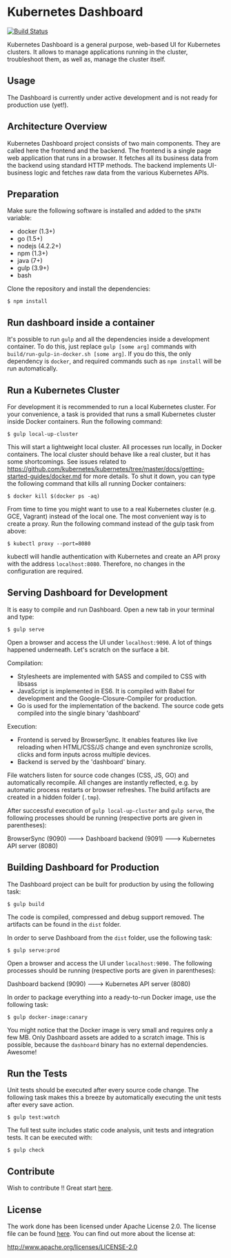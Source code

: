 # Kubernetes Dashboard
[![Build Status](https://travis-ci.org/kubernetes/dashboard.svg?branch=master)](https://travis-ci.org/kubernetes/dashboard)

Kubernetes Dashboard is a general purpose, web-based UI for Kubernetes clusters. It allows to
manage applications running in the cluster, troubleshoot them, as well as, manage the cluster
itself.

## Usage

The Dashboard is currently under active development and is not ready for production use (yet!).

## Architecture Overview

Kubernetes Dashboard project consists of two main components. They are called here the frontend and the backend. The frontend is a single page web application that runs in a browser. It fetches all its business data from the backend using standard HTTP methods. The backend implements UI-business logic and fetches raw data from the various Kubernetes APIs.

## Preparation

Make sure the following software is installed and added to the `$PATH` variable:
* docker (1.3+)
* go (1.5+)
* nodejs (4.2.2+)
* npm (1.3+)
* java (7+)
* gulp (3.9+)
* bash 

Clone the repository and install the dependencies:
```
$ npm install
```

## Run dashboard inside a container

It's possible to run `gulp` and all the dependencies inside a development container. To do this, just replace `gulp [some arg]` commands with `build/run-gulp-in-docker.sh [some arg]`. If you do this, the only dependency is `docker`, and required commands such as `npm install` will be run automatically.

## Run a Kubernetes Cluster

For development it is recommended to run a local Kubernetes cluster. For your convenience, a task is provided that runs a small Kubernetes cluster inside Docker containers. Run the following command:

```
$ gulp local-up-cluster
```

This will start a lightweight local cluster. All processes run locally, in Docker containers. The local cluster should behave like a real cluster, but it has some shortcomings. See issues related to https://github.com/kubernetes/kubernetes/tree/master/docs/getting-started-guides/docker.md for more details. To shut it down, you can type the following command that kills all running Docker containers:

```
$ docker kill $(docker ps -aq)
```

From time to time you might want to use to a real Kubernetes cluster (e.g. GCE, Vagrant) instead of the local one. The most convenient way is to create a proxy. Run the following command instead of the gulp task from above:
```
$ kubectl proxy --port=8080
```
kubectl will handle authentication with Kubernetes and create an API proxy with the address `localhost:8080`. Therefore, no changes in the configuration are required.

## Serving Dashboard for Development

It is easy to compile and run Dashboard. Open a new tab in your terminal and type:
```
$ gulp serve
```
Open a browser and access the UI under `localhost:9090`. A lot of things happened underneath. Let's scratch on the surface a bit.

Compilation:
* Stylesheets are implemented with SASS and compiled to CSS with libsass
* JavaScript is implemented in ES6. It is compiled with Babel for development and the Google-Closure-Compiler for production.
* Go is used for the implementation of the backend. The source code gets compiled into the single binary 'dashboard'


Execution:
* Frontend is served by BrowserSync. It enables features like live reloading when HTML/CSS/JS change and even synchronize scrolls, clicks and form inputs across multiple devices.
* Backend is served by the 'dashboard' binary.

File watchers listen for source code changes (CSS, JS, GO) and automatically recompile. All changes are instantly reflected, e.g. by automatic process restarts or browser refreshes. The build artifacts are created in a hidden folder (`.tmp`).

After successful execution of `gulp local-up-cluster` and `gulp serve`, the following processes should be running (respective ports are given in parentheses):

BrowserSync (9090)  ---> Dashboard backend (9091)  ---> Kubernetes API server (8080)


## Building Dashboard for Production

The Dashboard project can be built for production by using the following task:
 ```
 $ gulp build
 ```
The code is compiled, compressed and debug support removed. The artifacts can be found in the `dist` folder.

In order to serve Dashboard from the `dist` folder, use the following task:

```
$ gulp serve:prod
```
Open a browser and access the UI under `localhost:9090.` The following processes should be running (respective ports are given in parentheses):


Dashboard backend (9090)  ---> Kubernetes API server (8080)

In order to package everything into a ready-to-run Docker image, use the following task:
```
$ gulp docker-image:canary
```
You might notice that the Docker image is very small and requires only a few MB. Only Dashboard assets are added to a scratch image. This is possible, because the `dashboard` binary has no external dependencies. Awesome!

## Run the Tests
Unit tests should be executed after every source code change. The following task makes this a breeze by automatically executing the unit tests after every save action.

```
$ gulp test:watch
```
The full test suite includes static code analysis, unit tests and integration tests. It can be executed with:
```
$ gulp check
```

## Contribute

Wish to contribute !! Great start [here](CONTRIBUTING.md).

## License

The work done has been licensed under Apache License 2.0. The license file can be found
[here](LICENSE). You can find out more about the license at:

http://www.apache.org/licenses/LICENSE-2.0
